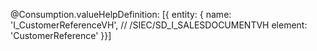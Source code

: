 @Consumption.valueHelpDefinition: [{ entity: {
      name: 'I_CustomerReferenceVH',  //  /SIEC/SD_I_SALESDOCUMENTVH
      element: 'CustomerReference'
      }}]
